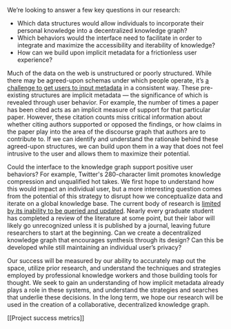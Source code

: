 We’re looking to answer a few key questions in our research:

-   Which data structures would allow individuals to incorporate their personal knowledge into a decentralized knowledge graph?
-   Which behaviors would the interface need to facilitate in order to integrate and maximize the accessibility and iterability of knowledge?
-   How can we build upon implicit metadata for a frictionless user experience?

Much of the data on the web is unstructured or poorly structured. While there may be agreed-upon schemas under which people operate, it’s [a challenge to get users to input metadata](https://people.well.com/user/doctorow/metacrap.htm) in a consistent way. These pre-existing structures are implicit metadata — the significance of which is revealed through user behavior. For example, the number of times a paper has been cited acts as an implicit measure of support for that particular paper. However, these citation counts miss critical information about whether citing authors supported or opposed the findings, or how claims in the paper play into the area of the discourse graph that authors are to contribute to. If we can identify and understand the rationale behind these agreed-upon structures, we can build upon them in a way that does not feel intrusive to the user and allows them to maximize their potential.

Could the interface to the knowledge graph support positive user behaviors? For example, Twitter's 280-character limit promotes knowledge compression and unqualified hot takes. We first hope to understand how this would impact an individual user, but a more interesting question comes from the potential of this strategy to disrupt how we conceptualize data and iterate on a global knowledge base. The current body of research is [limited by its inability to be queried and updated](https://drive.google.com/file/d/1yjTjcIVqttXEA2NXKQ75D8iHGTOxiEj4/view). Nearly every graduate student has completed a review of the literature at some point, but their labor will likely go unrecognized unless it is published by a journal, leaving future researchers to start at the beginning. Can we create a decentralized knowledge graph that encourages synthesis through its design? Can this be developed while still maintaining an individual user’s privacy?

Our success will be measured by our ability to accurately map out the space, utilize prior research, and understand the techniques and strategies employed by professional knowledge workers and those building tools for thought. We seek to gain an understanding of how implicit metadata already plays a role in these systems, and understand the strategies and searches that underlie these decisions. In the long term, we hope our research will be used in the creation of a collaborative, decentralized knowledge graph.

[[Project success metrics]]